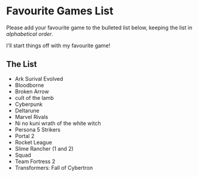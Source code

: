 # Favourite Games List

Please add your favourite game to the bulleted list below, keeping the list in *alphabetical order*.

I'll start things off with my favourite game!

## The List
* Ark Surival Evolved 
* Bloodborne
* Broken Arrow
* cult of the lamb
* Cyberpunk
* Deltarune
* Marvel Rivals
* Ni no kuni wrath of the white witch
* Persona 5 Strikers
* Portal 2
* Rocket League
* Slime Rancher  (1 and 2)
* Squad
* Team Fortress 2
* Transformers: Fall of Cybertron
